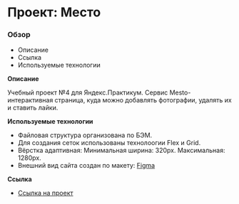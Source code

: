 # Проект: Место

### Обзор
* Описание
* Ссылка
* Используемые технологии

**Описание**

Учебный проект №4 для Яндекс.Практикум.
Сервис Mesto-интерактивная страница, куда можно добавлять фотографии, удалять их и ставить лайки.

**Используемые технологии**

 * Файловая структура организована по БЭМ.
 * Для создания сеток использованы технолоогии Flex и Grid.
 * Вёрстка адаптивная: Минимальная ширина: 320px. Максимальная: 1280px.
 * Внешний вид сайта создан по макету: [Figma](https://www.figma.com/file/2cn9N9jSkmxD84oJik7xL7/JavaScript.-Sprint-4?node-id=0%3A1)

**Ссылка**

* [Ссылка на проект](https://aksenov-m.github.io/mesto/)
